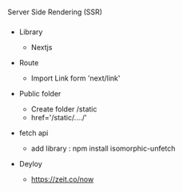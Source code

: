###
Server Side Rendering (SSR)
###
- Library
  + Nextjs

- Route
  + Import Link form 'next/link'

- Public folder
  + Create folder /static
  + href='/static/..../'

- fetch api
  + add library : npm install isomorphic-unfetch

- Deyloy
  + https://zeit.co/now